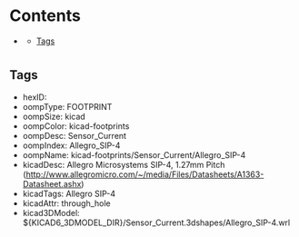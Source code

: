 



Contents
========

* [](#)
	* [Tags](#tags)

# 

## Tags

- hexID: 
- oompType: FOOTPRINT
- oompSize: kicad
- oompColor: kicad-footprints
- oompDesc: Sensor_Current
- oompIndex: Allegro_SIP-4
- oompName: kicad-footprints/Sensor_Current/Allegro_SIP-4
- kicadDesc: Allegro Microsystems SIP-4, 1.27mm Pitch (http://www.allegromicro.com/~/media/Files/Datasheets/A1363-Datasheet.ashx)
- kicadTags: Allegro SIP-4
- kicadAttr: through_hole
- kicad3DModel: ${KICAD6_3DMODEL_DIR}/Sensor_Current.3dshapes/Allegro_SIP-4.wrl
